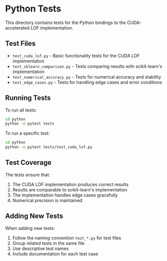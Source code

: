 # Python Tests

This directory contains tests for the Python bindings to the CUDA-accelerated LOF implementation.

## Test Files

- `test_cuda_lof.py` - Basic functionality tests for the CUDA LOF implementation
- `test_sklearn_comparison.py` - Tests comparing results with scikit-learn's implementation
- `test_numerical_accuracy.py` - Tests for numerical accuracy and stability
- `test_edge_cases.py` - Tests for handling edge cases and error conditions

## Running Tests

To run all tests:

```bash
cd python
python -m pytest tests
```

To run a specific test:

```bash
cd python
python -m pytest tests/test_cuda_lof.py
```

## Test Coverage

The tests ensure that:

1. The CUDA LOF implementation produces correct results
2. Results are comparable to scikit-learn's implementation
3. The implementation handles edge cases gracefully
4. Numerical precision is maintained

## Adding New Tests

When adding new tests:

1. Follow the naming convention `test_*.py` for test files
2. Group related tests in the same file
3. Use descriptive test names
4. Include documentation for each test case 